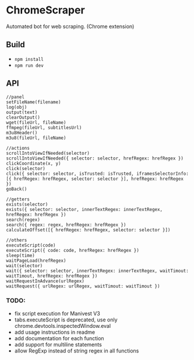 # ChromeScraper

Automated bot for web scraping. (Chrome extension)

## Build

- `npm install`
- `npm run dev`

## API

```
//panel
setFileName(filename)
log(obj)
output(text)
clearOutput()
wget(fileUrl, fileName)
ffmpeg(fileUrl, subtitlesUrl)
m3u8Header()
m3u8(fileUrl, fileName)

//actions
scrollIntoViewIfNeeded(selector)
scrollIntoViewIfNeeded({ selector: selector, hrefRegex: hrefRegex })
clickCoordinate(x, y)
click(selector)
click({ selector: selector, isTrusted: isTrusted, iframesSelectorInfo: [{ hrefRegex: hrefRegex, selector: selector }], hrefRegex: hrefRegex })
goBack()

//getters
exists(selector)
exists({ selector: selector, innerTextRegex: innerTextRegex, hrefRegex: hrefRegex })
search(regex)
search({ regex: regex, hrefRegex: hrefRegex })
calculateOffset([{ hrefRegex: hrefRegex, selector: selector }])

//others
executeScript(code)
executeScript({ code: code, hrefRegex: hrefRegex })
sleep(time)
waitPageLoad(hrefRegex)
wait(selector)
wait({ selector: selector, innerTextRegex: innerTextRegex, waitTimout: waitTimout, hrefRegex: hrefRegex })
waitRequestInAdvance(urlRegex)
waitRequest({ urlRegex: urlRegex, waitTimout: waitTimout })
```

### TODO:

- fix script execution for Manivest V3
- tabs.executeScript is deprecated, use only chrome.devtools.inspectedWindow.eval
- add usage instructions in readme
- add documentation for each function
- add support for multiline statements
- allow RegExp instead of string regex in all functions
